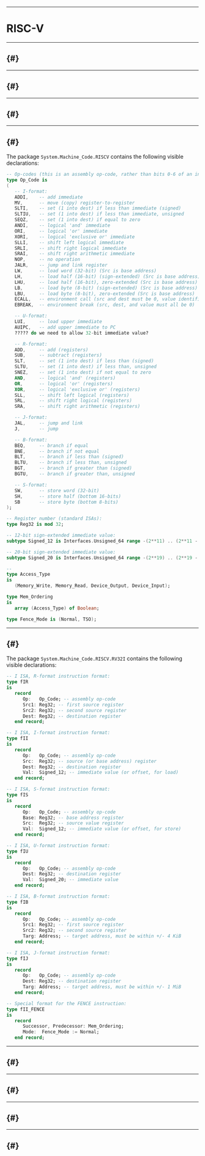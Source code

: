 -----------------------------------------------------------------------------------------------
# RISC-V







-----------------------------------------------------------------------------------------------
## {#}






-----------------------------------------------------------------------------------------------
## {#}






-----------------------------------------------------------------------------------------------
## {#}






-----------------------------------------------------------------------------------------------
## {#}

The package `System.Machine_Code.RISCV` contains the following visible declarations: 

```ada
-- Op-codes (this is an assembly op-code, rather than bits 0-6 of an instruction):
type Op_Code is 
(
   -- I-format:
   ADDI,    -- add immediate
   MV,      -- move (copy) register-to-register
   SLTI,    -- set (1 into dest) if less than immediate (signed)
   SLTIU,   -- set (1 into dest) if less than immediate, unsigned
   SEQZ,    -- set (1 into dest) if equal to zero
   ANDI,    -- logical 'and' immediate
   ORI,     -- logical 'or' immediate
   XORI,    -- logical 'exclusive or' immediate
   SLLI,    -- shift left logical immediate
   SRLI,    -- shift right logical immediate
   SRAI,    -- shift right arithmetic immediate
   NOP,     -- no operation
   JALR,    -- jump and link register
   LW,      -- load word (32-bit) (Src is base address)
   LH,      -- load half (16-bit) (sign-extended) (Src is base address)
   LHU,     -- load half (16-bit), zero-extended (Src is base address)
   LB,      -- load byte (8-bit) (sign-extended) (Src is base address)
   LBU,     -- load byte (8-bit), zero-extended (Src is base address)
   ECALL,   -- environment call (src and dest must be 0, value identifies function)
   EBREAK,  -- environment break (src, dest, and value must all be 0)

   -- U-format:
   LUI,     -- load upper immediate
   AUIPC,   -- add upper immediate to PC
   ????? do we need to allow 32-bit immediate value?

   -- R-format:
   ADD,     -- add (registers)
   SUB,     -- subtract (registers)
   SLT,     -- set (1 into dest) if less than (signed)
   SLTU,    -- set (1 into dest) if less than, unsigned
   SNEZ,    -- set (1 into dest) if not equal to zero
   AND,     -- logical 'and' (registers)
   OR,      -- logical 'or' (registers)
   XOR,     -- logical 'exclusive or' (registers)
   SLL,     -- shift left logical (registers)
   SRL,     -- shift right logical (registers)
   SRA,     -- shift right arithmetic (registers)

   -- J-format:
   JAL,     -- jump and link
   J,       -- jump

   -- B-format:
   BEQ,     -- branch if equal
   BNE,     -- branch if not equal
   BLT,     -- branch if less than (signed)
   BLTU,    -- branch if less than, unsigned
   BGT,     -- branch if greater than (signed)
   BGTU,    -- branch if greater than, unsigned

   -- S-format:
   SW,      -- store word (32-bit) 
   SH,      -- store half (bottom 16-bits) 
   SB       -- store byte (bottom 8-bits)
);

-- Register number (standard ISAs):
type Reg32 is mod 32;

-- 12-bit sign-extended immediate value: 
subtype Signed_12 is Interfaces.Unsigned_64 range -(2**11) .. (2**11 - 1); 

-- 20-bit sign-extended immediate value: 
subtype Signed_20 is Interfaces.Unsigned_64 range -(2**19) .. (2**19 - 1); 

-- 
type Access_Type
is
   (Memory_Write, Memory_Read, Device_Output, Device_Input);

type Mem_Ordering
is
   array (Access_Type) of Boolean;

type Fence_Mode is (Normal, TSO);
```


-----------------------------------------------------------------------------------------------
## {#}

The package `System.Machine_Code.RISCV.RV32I` contains the following visible declarations: 

```ada
-- I ISA, R-format instruction format:
type fIR 
is 
   record
      Op:   Op_Code; -- assembly op-code
      Src1: Reg32; -- first source register
      Src2: Reg32; -- second source register
      Dest: Reg32; -- destination register
   end record;

-- I ISA, I-format instruction format:
type fII
is 
   record
      Op:   Op_Code; -- assembly op-code
      Src:  Reg32; -- source (or base address) register
      Dest: Reg32; -- destination register
      Val:  Signed_12; -- immediate value (or offset, for load)
   end record;

-- I ISA, S-format instruction format:
type fIS
is 
   record
      Op:   Op_Code; -- assembly op-code
      Base: Reg32; -- base address register
      Src:  Reg32; -- source value register
      Val:  Signed_12; -- immediate value (or offset, for store) 
   end record;

-- I ISA, U-format instruction format:
type fIU
is 
   record
      Op:   Op_Code; -- assembly op-code
      Dest: Reg32; -- destination register
      Val:  Signed_20; -- immediate value 
   end record;

-- I ISA, B-format instruction format:
type fIB
is 
   record
      Op:   Op_Code; -- assembly op-code
      Src1: Reg32; -- first source register
      Src2: Reg32; -- second source register
      Targ: Address; -- target address, must be within +/- 4 KiB
   end record;

-- I ISA, J-format instruction format:
type fIJ
is 
   record
      Op:   Op_Code; -- assembly op-code
      Dest: Reg32; -- destination register
      Targ: Address; -- target address, must be within +/- 1 MiB
   end record;

-- Special format for the FENCE instruction:
type fII_FENCE
is
   record
      Successor, Predecessor: Mem_Ordering;
      Mode:  Fence_Mode := Normal;
   end record;
```











-----------------------------------------------------------------------------------------------
## {#}






-----------------------------------------------------------------------------------------------
## {#}






-----------------------------------------------------------------------------------------------
## {#}






-----------------------------------------------------------------------------------------------
## {#}











